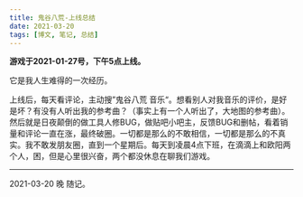 ```yaml
---
title: 鬼谷八荒-上线总结
date: 2021-03-20
tags: [博文, 笔记, 总结]
---
```


**游戏于2021-01-27号，下午5点上线。**

它是我人生难得的一次经历。

上线后，每天看评论，主动搜”鬼谷八荒 音乐“。想看别人对我音乐的评价，是好是坏？有没有人听出我的参考曲？（事实上有一个人听出了，大地图的参考曲）。然后就是日夜颠倒的做工具人修BUG，做贴吧小吧主，反馈BUG和删帖，看着销量和评论一直在涨，最终破圈。一切都是那么的不敢相信，一切都是那么的不真实。我不敢发朋友圈，直到一个星期后。每天到凌晨4点下班，在滴滴上和欧阳两个人，困，但是心里很兴奋，两个都没休息在聊我们游戏。

------

2021-03-20 晚 随记。

